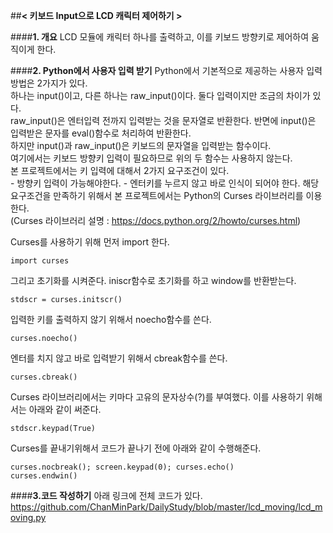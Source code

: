 ##**< 키보드 Input으로 LCD 캐릭터 제어하기 >**

####**1. 개요**
LCD 모듈에 캐릭터 하나를 출력하고, 이를 키보드 방향키로 제어하여 움직이게 한다.  

####**2. Python에서 사용자 입력 받기**
Python에서 기본적으로 제공하는 사용자 입력 방법은 2가지가 있다.  
하나는 input()이고, 다른 하나는 raw_input()이다. 둘다 입력이지만 조금의 차이가 있다.  
raw_input()은 엔터입력 전까지 입력받는 것을 문자열로 반환한다. 반면에 input()은 입력받은 문자를 eval()함수로 처리하여 반환한다.  
하지만 input()과 raw_input()은 키보드의 문자열을 입력받는 함수이다.  
여기에서는 키보드 방향키 입력이 필요하므로 위의 두 함수는 사용하지 않는다.  
본 프로젝트에서는 키 입력에 대해서 2가지 요구조건이 있다.  
	- 방향키 입력이 가능해야한다.
	- 엔터키를 누르지 않고 바로 인식이 되어야 한다.
해당 요구조건을 만족하기 위해서 본 프로젝트에서는 Python의 Curses 라이브러리를 이용한다.  
(Curses 라이브러리 설명 : https://docs.python.org/2/howto/curses.html)

Curses를 사용하기 위해 먼저 import 한다.

	import curses
그리고 초기화를 시켜준다. iniscr함수로 초기화를 하고 window를 반환받는다.

	stdscr = curses.initscr()
입력한 키를 출력하지 않기 위해서 noecho함수를 쓴다.

	curses.noecho()
엔터를 치지 않고 바로 입력받기 위해서 cbreak함수를 쓴다.

	curses.cbreak()
Curses 라이브러리에서는 키마다 고유의 문자상수(?)를 부여했다. 이를 사용하기 위해서는 아래와 같이 써준다.

	stdscr.keypad(True)
Curses를 끝내기위해서 코드가 끝나기 전에 아래와 같이 수행해준다.

	curses.nocbreak(); screen.keypad(0); curses.echo()
    curses.endwin()

####**3.코드 작성하기**
아래 링크에 전체 코드가 있다.  
https://github.com/ChanMinPark/DailyStudy/blob/master/lcd_moving/lcd_moving.py  
